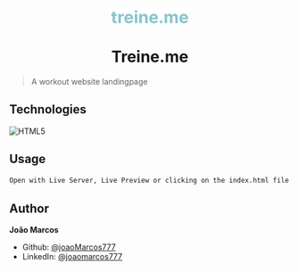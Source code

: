 <p align="center">
  <img src="/images/logo.svg" width="140px" />
</p>

<h1 align="center">Treine.me</h1>

> A workout website landingpage

## Technologies

![HTML5](https://img.shields.io/badge/-HTML5-05122A?style=flat&logo=html5)&nbsp;

## Usage

```sh
Open with Live Server, Live Preview or clicking on the index.html file
```

## Author

**João Marcos**

- Github: [@joaoMarcos777](https://github.com/joaoMarcos777)
- LinkedIn: [@joaomarcos777](https://linkedin.com/in/joaomarcos777)
